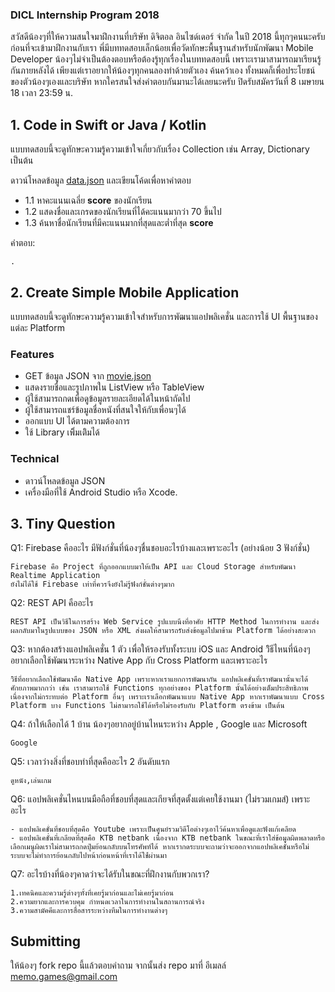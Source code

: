 ### DICL Internship Program 2018

สวัสดีน้องๆที่ให้ความสนใจมาฝึกงานที่บริษัท ดิจิตอล อินไซด์เดอร์ จำกัด ในปี 2018 นี้ทุกๆคนนะครับ ก่อนที่จะเข้ามาฝึกงานกับเรา พี่มีบททดสอบเล็กน้อยเพื่อวัดทักษะพื้นฐานสำหรับนักพัฒนา Mobile Developer น้องๆไม่จำเป็นต้องตอบหรือต้องรู้ทุกเรื่องในบททดสอบนี้ เพราะเรามาสามารถมาเรียนรู้กันภายหลังได้ เพียงแต่เราอยากให้น้องๆทุกคนลองทำด้วยตัวเอง ค้นคว้าเอง ทั้งหมดก็เพื่อประโยชน์ของตัวน้องๆเองและบริษัท หากใครสนใจส่งคำตอบกันมานะได้เลยนะครับ ปิดรับสมัครวันที่ 8 เมษายน 18 เวลา 23:59 น.

## 1. Code in Swift or Java / Kotlin
แบบทดสอบนี้จะดูทักษะความรู้ความเข้าใจเกี่ยวกับเรื่อง Collection เช่น Array, Dictionary เป็นต้น

ดาวน์โหลดข้อมูล [data.json](https://github.com/memogames/dicl-intern-18/blob/master/data.json) และเขียนโค้ดเพื่อหาคำตอบ
- 1.1 หาคะแนนเฉลี่ย **score** ของนักเรียน
- 1.2 แสดงชื่อและเกรดของนักเรียนที่ได้คะแนนมากว่า 70 ขึ้นไป
- 1.3 ค้นหาชื่อนักเรียนที่มีคะแนนมากที่สุดและต่ำที่สุด **score**

คำตอบ:
```
.
```

## 2. Create Simple Mobile Application

แบบทดสอบนี้จะดูทักษะความรู้ความเข้าใจสำหรับการพัฒนาแอปพลิเคชั่น และการใช้ UI พื้นฐานของแต่ละ Platform

### Features
- GET ข้อมูล JSON จาก [movie.json](https://github.com/memogames/dicl-intern-18/blob/master/movie.json)
- แสดงรายชื่อและรูปภาพใน ListView หรือ TableView
- ผู้ใช้สามารถกดเพื่อดูข้อมูลรายละเอียดได้ในหน้าถัดไป
- ผู้ใช้สามารถแชร์ข้อมูลชื่อหนังที่สนใจให้กับเพื่อนๆได้
- ออกแบบ UI ได้ตามความต้องการ
- ใช้ Library เพิิ่มเติิมได้

### Technical
- ดาวน์โหลดข้อมูล JSON
- เครื่องมือที่ใช้ Android Studio หรือ Xcode.

## 3. Tiny Question

Q1: Firebase คืออะไร มีฟังก์ชั่นที่น้องๆชื่นชอบอะไรบ้างและเพราะอะไร (อย่างน้อย 3 ฟังก์ชั่น)

```
Firebase คือ Project ที่ถูกออกแบบมาให้เป็น API และ Cloud Storage สำหรับพัฒนา Realtime Application 
ยังไม่ได้ใช้ Firebase เท่าที่ควรจึงยังไม่รู้ฟังก์ชั่นต่างๆมาก
```

Q2: REST API คืออะไร

```
REST API เป็นวิธีในการสร้าง Web Service รูปแบบนึงที่อาศัย HTTP Method ในการทำงาน และส่งผลกลับมาในรูปแบบของ JSON หรือ XML ส่งผลให้สามารถรับส่งข้อมูลไปมาข้าม Platform ได้อย่างสะดวก
```

Q3: หากต้องสร้างแอปพลิเคชั่น 1 ตัว เพื่อให้รองรับทั้งระบบ iOS และ Android วิิธีไหนที่น้องๆอยากเลือกใช้พัฒนาระหว่าง Native App กับ Cross Platform และเพราะอะไร 

```
วิิธีที่อยากเลือกใช้พัฒนาคือ Native App เพราะหากเราแยกการพัฒนากัน แอปพลิเคชั่นที่เราพัฒนานั้นจะได้ศักยภาพมากกว่า เช่น เราสามารถใช้ Functions ทุกอย่างของ Platform นั้นได้อย่างเต็มประสิทธิภาพเนื่องจากไม่กระทบต่อ Platform อื่นๆ เพราะเราเลือกพัฒนาแบบ Native App หากเราพัฒนาแบบ Cross Platform บาง Functions ไม่สามารถใช้ได้หรือไม่รองรับกับ Platform ตรงข้าม เป็นต้น 
```

Q4: ถ้าให้เลือกได้ 1 บ้าน น้องๆอยากอยู่บ้านไหนระหว่าง Apple , Google และ Microsoft

```
Google
```

Q5: เวลาว่างสิ่งที่ชอบทำที่สุดคืออะไร 2 อันดับแรก

```
ดูหนัง,เล่นเกม
```

Q6: แอปพลิเคชั่นไหนบนมือถือที่ชอบที่สุดและเกียจที่สุดตั้งแต่เคยใช้งานมา (ไม่รวมเกมส์) เพราะอะไร

```
- แอปพลิเคชั่นที่ชอบที่สุดคือ Youtube เพราะเป็นศูนย์รวมวิดีโอต่างๆเอาไว้ค้นหาเพื่อดูและฟังแก้เคลียด
- แอปพลิเคชั่นที่เกลียดที่สุดคือ KTB netbank เนื่องจาก KTB netbank ในขณะที่เราใส่ข้อมูลผิดพลาดหรือเลือกเมนูผิดเราไม่สามารถกดปุ่มย้อนกลับบนโทรศัพท์ได้ หากเรากดระบบจะถามว่าจะออกจากแอปพลิเคชั่นหรือไม่ ระบบจะไม่ทำการย้อนกลับไปหน้าก่อนหน้าที่เราได้ใช้่ผ่านมา
```

Q7: อะไรบ้างที่น้องๆคาดว่าจะได้รับในขณะที่ฝึกงานกับพวกเรา?

```
1.เทคนิคและความรู้ต่างๆทั้งที่เคยรู้มาก่อนและไม่เคยรู้มาก่อน 
2.ความยากและการควบคุม กำหนดเวลาในการทำงานในสถานการณ์จริง 
3.ความสามัคคีและการสื่อสารระหว่างทีมในการทำงานต่างๆ
```

## Submitting

ให้น้องๆ fork repo นี้แล้วตอบคำถาม จากนั้นส่ง repo มาที่ อีเมลล์ memo.games@gmail.com
